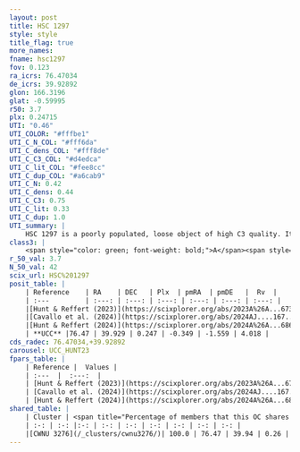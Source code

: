 ```yaml
---
layout: post
title: HSC 1297
style: style
title_flag: true
more_names: 
fname: hsc1297
fov: 0.123
ra_icrs: 76.47034
de_icrs: 39.92892
glon: 166.3196
glat: -0.59995
r50: 3.7
plx: 0.24715
UTI: "0.46"
UTI_COLOR: "#fffbe1"
UTI_C_N_COL: "#fff6da"
UTI_C_dens_COL: "#fff8de"
UTI_C_C3_COL: "#d4edca"
UTI_C_lit_COL: "#fee8cc"
UTI_C_dup_COL: "#a6cab9"
UTI_C_N: 0.42
UTI_C_dens: 0.44
UTI_C_C3: 0.75
UTI_C_lit: 0.33
UTI_C_dup: 1.0
UTI_summary: |
    HSC 1297 is a poorly populated, loose object of high C3 quality. It was recently reported in the literature. This object shares a large percentage of members with a later reported entry.
class3: |
    <span style="color: green; font-weight: bold;">A</span><span style="color: #FFC300; font-weight: bold;">B</span>
r_50_val: 3.7
N_50_val: 42
scix_url: HSC%201297
posit_table: |
    | Reference    | RA    | DEC   | Plx  | pmRA  | pmDE   |  Rv  |
    | :---         | :---: | :---: | :---: | :---: | :---: | :---: |
    |[Hunt & Reffert (2023)](https://scixplorer.org/abs/2023A%26A...673A.114H) | 76.479 | 39.946 | 0.241 | -0.342 | -1.54 | 0.733 |
    |[Cavallo et al. (2024)](https://scixplorer.org/abs/2024AJ....167...12C) | 76.471 | 39.93 | 0.239 | -- | -- | -- |
    |[Hunt & Reffert (2024)](https://scixplorer.org/abs/2024A%26A...686A..42H) | 76.479 | 39.946 | 0.241 | -0.342 | -1.54 | 0.733 |
    | **UCC** |76.47 | 39.929 | 0.247 | -0.349 | -1.559 | 4.018 | 
cds_radec: 76.47034,+39.92892
carousel: UCC_HUNT23
fpars_table: |
    | Reference |  Values |
    | :---  |  :---:  |
    | [Hunt & Reffert (2023)](https://scixplorer.org/abs/2023A%26A...673A.114H) | `AV50=1.364, diffAV50=0.629, MOD50=12.869, logAge50=7.625` |
    | [Cavallo et al. (2024)](https://scixplorer.org/abs/2024AJ....167...12C) | `AV50=1.49, dMod50=12.41, logAge50=7.61, [Fe/H]50=-0.43` |
    | [Hunt & Reffert (2024)](https://scixplorer.org/abs/2024A%26A...686A..42H) | `MassJ=447.546` |
shared_table: |
    | Cluster | <span title="Percentage of members that this OC shares with the ones listed">%</span>   | RA   | DEC   | Plx   | pmRA  | pmDE  | Rv | UTI |
    | :-: | :-: |:-: | :-: | :-: | :-: | :-: | :-: | :-: |
    |[CWNU 3276](/_clusters/cwnu3276/)| 100.0 | 76.47 | 39.94 | 0.26 | -0.34 | -1.56 | 6.23 |0.19 |
---
```

